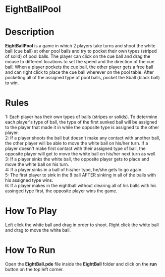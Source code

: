 # EightBallPool

# Description
**EightBallPool** is a game in which 2 players take turns and shoot the white ball (cue ball) at other pool balls and try to pocket their own types (striped of solid) of pool balls. The player can click on the cue ball and drag the mouse to different locations to set the speed and the direction of the cue ball. When a player pockets the cue ball, the other player gets a free ball and can right click to place the cue ball wherever on the pool table. After pocketing all of the assigned type of pool balls, pocket the 8ball (black ball) to win.

# Rules
1: Each player has their own types of balls (stripes or solids). To determine each player's type of ball, the type of the first sunked ball will be assigned to the player that made it in while the opposite type is assigned to the other player.\
2: If a player shoots the ball but doesn't make any contact with another ball, the other player will be able to move the white ball on his/her turn. If a player doesn't make first contact with their assigned type of ball, the opposite player will get to move the white ball on his/her next turn as well.\
3: If a player sinks the white ball, the opposite player gets to place and move the white ball on his turn.\
4: If a player sinks in a ball of his/her type, he/she gets to go again.\
5: The first player to sink in the 8 ball AFTER sinking in all of the balls with his assigned type wins.\
6: If a player makes in the eightball without clearing all of his balls with his assinged type first, the opposite player wins the game.

# How To Play
Left click the white ball and drag in order to shoot. Right click the white ball and drag to move the white ball.

# How To Run
Open the **EightBall.pde** file inside the **EightBall** folder and click on the **run** button on the top left corner.
